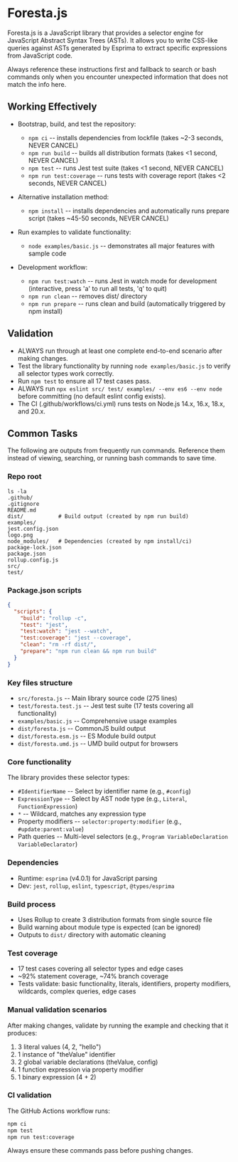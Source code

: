 # Foresta.js

Foresta.js is a JavaScript library that provides a selector engine for JavaScript Abstract Syntax Trees (ASTs). It allows you to write CSS-like queries against ASTs generated by Esprima to extract specific expressions from JavaScript code.

Always reference these instructions first and fallback to search or bash commands only when you encounter unexpected information that does not match the info here.

## Working Effectively

- Bootstrap, build, and test the repository:
  - `npm ci` -- installs dependencies from lockfile (takes ~2-3 seconds, NEVER CANCEL)
  - `npm run build` -- builds all distribution formats (takes <1 second, NEVER CANCEL)
  - `npm test` -- runs Jest test suite (takes <1 second, NEVER CANCEL)
  - `npm run test:coverage` -- runs tests with coverage report (takes <2 seconds, NEVER CANCEL)

- Alternative installation method:
  - `npm install` -- installs dependencies and automatically runs prepare script (takes ~45-50 seconds, NEVER CANCEL)

- Run examples to validate functionality:
  - `node examples/basic.js` -- demonstrates all major features with sample code

- Development workflow:
  - `npm run test:watch` -- runs Jest in watch mode for development (interactive, press 'a' to run all tests, 'q' to quit)
  - `npm run clean` -- removes dist/ directory
  - `npm run prepare` -- runs clean and build (automatically triggered by npm install)

## Validation

- ALWAYS run through at least one complete end-to-end scenario after making changes.
- Test the library functionality by running `node examples/basic.js` to verify all selector types work correctly.
- Run `npm test` to ensure all 17 test cases pass.
- ALWAYS run `npx eslint src/ test/ examples/ --env es6 --env node` before committing (no default eslint config exists).
- The CI (.github/workflows/ci.yml) runs tests on Node.js 14.x, 16.x, 18.x, and 20.x.

## Common Tasks

The following are outputs from frequently run commands. Reference them instead of viewing, searching, or running bash commands to save time.

### Repo root
```
ls -la
.github/
.gitignore
README.md
dist/           # Build output (created by npm run build)
examples/
jest.config.json
logo.png
node_modules/   # Dependencies (created by npm install/ci)
package-lock.json
package.json
rollup.config.js
src/
test/
```

### Package.json scripts
```json
{
  "scripts": {
    "build": "rollup -c",
    "test": "jest", 
    "test:watch": "jest --watch",
    "test:coverage": "jest --coverage",
    "clean": "rm -rf dist/",
    "prepare": "npm run clean && npm run build"
  }
}
```

### Key files structure
- `src/foresta.js` -- Main library source code (275 lines)
- `test/foresta.test.js` -- Jest test suite (17 tests covering all functionality)
- `examples/basic.js` -- Comprehensive usage examples
- `dist/foresta.js` -- CommonJS build output
- `dist/foresta.esm.js` -- ES Module build output  
- `dist/foresta.umd.js` -- UMD build output for browsers

### Core functionality
The library provides these selector types:
- `#IdentifierName` -- Select by identifier name (e.g., `#config`)
- `ExpressionType` -- Select by AST node type (e.g., `Literal`, `FunctionExpression`)
- `*` -- Wildcard, matches any expression type
- Property modifiers -- `selector:property:modifier` (e.g., `#update:parent:value`)
- Path queries -- Multi-level selectors (e.g., `Program VariableDeclaration VariableDeclarator`)

### Dependencies
- Runtime: `esprima` (v4.0.1) for JavaScript parsing
- Dev: `jest`, `rollup`, `eslint`, `typescript`, `@types/esprima`

### Build process
- Uses Rollup to create 3 distribution formats from single source file
- Build warning about module type is expected (can be ignored)
- Outputs to `dist/` directory with automatic cleaning

### Test coverage
- 17 test cases covering all selector types and edge cases
- ~92% statement coverage, ~74% branch coverage
- Tests validate: basic functionality, literals, identifiers, property modifiers, wildcards, complex queries, edge cases

### Manual validation scenarios
After making changes, validate by running the example and checking that it produces:
1. 3 literal values (4, 2, "hello")
2. 1 instance of "theValue" identifier 
3. 2 global variable declarations (theValue, config)
4. 1 function expression via property modifier
5. 1 binary expression (4 + 2)

### CI validation
The GitHub Actions workflow runs:
```bash
npm ci
npm test  
npm run test:coverage
```

Always ensure these commands pass before pushing changes.